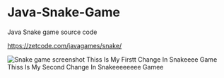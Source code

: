 # Java-Snake-Game
Java Snake game source code

https://zetcode.com/javagames/snake/  

![Snake game screenshot](snake.png)
Thiss Is My Firstt Change In Snakeeee Game
Thiss Is My Second Change In Snakeeeeeeee Gamee
